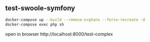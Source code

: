 ## test-swoole-symfony

```bash
docker-compose up --build --remove-orphans --force-recreate -d
docker-compose exec php sh
```

open in browser http://localhost:8000/test-complex
